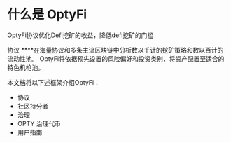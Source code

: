 # 什么是 OptyFi

OptyFi协议优化Defi挖矿的收益，降低defi挖矿的门槛

协议 ****在海量协议和多条主流区块链中分析数以千计的挖矿策略和数以百计的流动性池。 OptyFi将依据预先设置的风险偏好和投资类别，将资产配置至适合的特色机枪池。

本文档将以下述框架介绍OptyFi：

* 协议
* 社区持分者
* 治理
* OPTY 治理代币
* 用户指南
